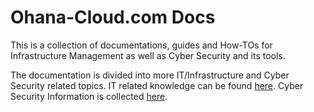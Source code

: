 # Ohana-Cloud.com Docs

This is a collection of documentations, guides and How-TOs for Infrastructure Management as well as Cyber Security and its tools.

The documentation is divided into more IT/Infrastructure and Cyber Security related topics. IT related knowledge can be found [here](/it/). Cyber Security Information is collected [here](/sec/).
